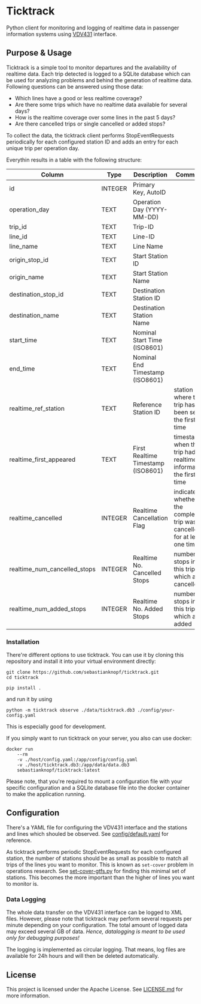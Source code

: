 # Ticktrack
Python client for monitoring and logging of realtime data in passenger information systems using [VDV431](https://github.com/VDVde/TRIAS) interface. 

## Purpose & Usage
Ticktrack is a simple tool to monitor departures and the availability of realtime data. Each trip detected is logged to a SQLite database which can be used for analyzing problems and behind the generation of realtime data. Following questions can be answered using those data:

- Which lines have a good or less realtime coverage?
- Are there some trips which have no realtime data available for several days?
- How is the realtime coverage over some lines in the past 5 days?
- Are there cancelled trips or single cancelled or added stops?

To collect the data, the ticktrack client performs StopEventRequests periodically for each configured station ID and adds an entry for each unique trip per operation day. 

Everythin results in a table with the following structure:

| Column                  | Type   | Description                | Comment
|-------------------------|------------|------------------------------|---|
| id                      | INTEGER    | Primary Key, AutoID     |    |
| operation_day           | TEXT       | Operation Day (YYYY-MM-DD)  ||
| trip_id                 | TEXT       | Trip-ID                     ||
| line_id                 | TEXT       | Line-ID                     ||
| line_name               | TEXT       | Line Name                   ||
| origin_stop_id          | TEXT       | Start Station ID            ||
| origin_name             | TEXT       | Start Station Name          ||
| destination_stop_id     | TEXT       | Destination Station ID      ||
| destination_name        | TEXT       | Destination Station Name    ||
| start_time              | TEXT       | Nominal Start Time (ISO8601) ||
| end_time                | TEXT       | Nominal End Timestamp (ISO8601) ||
| realtime_ref_station    | TEXT       | Reference Station ID | station ID where the trip has been seen the first time |
| realtime_first_appeared | TEXT       | First Realtime Timestamp (ISO8601) |timestamp when the trip had realtime information the first time | 
| realtime_cancelled | INTEGER | Realtime Cancellation Flag | indicates whether the complete trip was cancelled for at least one time |
| realtime_num_cancelled_stops | INTEGER | Realtime No. Cancelled Stops | number of stops in this trip which are cancelled |
| realtime_num_added_stops | INTEGER | Realtime No. Added Stops | number of stops in this trip which are added |

### Installation
There're different options to use ticktrack. You can use it by cloning this repository and install it into your virtual environment directly:
```
git clone https://github.com/sebastianknopf/ticktrack.git
cd ticktrack

pip install .
```
and run it by using
```
python -m ticktrack observe ./data/ticktrack.db3 ./config/your-config.yaml
```
This is especially good for development. 

If you simply want to run ticktrack on your server, you also can use docker:
```
docker run 
    --rm 
    -v ./host/config.yaml:/app/config/config.yaml 
    -v ./host/ticktrack.db3:/app/data/data.db3
    sebastianknopf/ticktrack:latest
```
Please note, that you're required to mount a configuration file with your specific configuration and a SQLite database file into the docker container to make the application running. 

## Configuration
There's a YAML file for configuring the VDV431 interface and the stations and lines which shouled be observed. See [config/default.yaml](config/default.yaml) for reference.

As ticktrack performs periodic StopEventRequests for each configured station, the number of stations should be as small as possible to match all trips of the lines you want to monitor. This is known as `set-cover` problem in operations research. See [set-cover-gtfs.py]() for finding this minimal set of stations. This becomes the more important than the higher of lines you want to monitor is.

### Data Logging
The whole data transfer on the VDV431 interface can be logged to XML files. However, please note that ticktrack may perform several requests per minute depending on your configuration. The total amount of logged data may exceed several GB of data. _Hence, datalogging is meant to be used only for debugging purposes!_

The logging is implemented as circular logging. That means, log files are available for 24h hours and will then be deleted automatically.

## License
This project is licensed under the Apache License. See [LICENSE.md](LICENSE.md) for more information.
